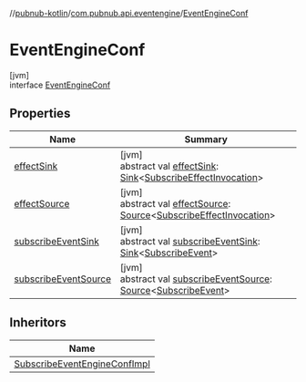 //[pubnub-kotlin](../../../index.md)/[com.pubnub.api.eventengine](../index.md)/[EventEngineConf](index.md)

# EventEngineConf

[jvm]\
interface [EventEngineConf](index.md)

## Properties

| Name | Summary |
|---|---|
| [effectSink](effect-sink.md) | [jvm]<br>abstract val [effectSink](effect-sink.md): [Sink](../-sink/index.md)&lt;[SubscribeEffectInvocation](../../com.pubnub.api.subscribe.eventengine.effect/-subscribe-effect-invocation/index.md)&gt; |
| [effectSource](effect-source.md) | [jvm]<br>abstract val [effectSource](effect-source.md): [Source](../-source/index.md)&lt;[SubscribeEffectInvocation](../../com.pubnub.api.subscribe.eventengine.effect/-subscribe-effect-invocation/index.md)&gt; |
| [subscribeEventSink](subscribe-event-sink.md) | [jvm]<br>abstract val [subscribeEventSink](subscribe-event-sink.md): [Sink](../-sink/index.md)&lt;[SubscribeEvent](../../com.pubnub.api.subscribe.eventengine.event/-subscribe-event/index.md)&gt; |
| [subscribeEventSource](subscribe-event-source.md) | [jvm]<br>abstract val [subscribeEventSource](subscribe-event-source.md): [Source](../-source/index.md)&lt;[SubscribeEvent](../../com.pubnub.api.subscribe.eventengine.event/-subscribe-event/index.md)&gt; |

## Inheritors

| Name |
|---|
| [SubscribeEventEngineConfImpl](../../com.pubnub.api.subscribe.eventengine.configuration/-subscribe-event-engine-conf-impl/index.md) |
